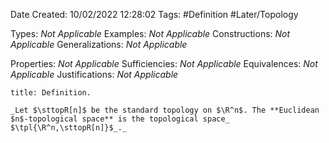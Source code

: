 <div class="topSpace"></div>

Date Created: 10/02/2022 12:28:02
Tags: #Definition #Later/Topology

Types: _Not Applicable_
Examples: _Not Applicable_
Constructions: _Not Applicable_
Generalizations: _Not Applicable_

Properties: _Not Applicable_
Sufficiencies: _Not Applicable_
Equivalences: _Not Applicable_
Justifications: _Not Applicable_

``` ad-Definition
title: Definition.

_Let $\sttopR[n]$ be the standard topology on $\R^n$. The **Euclidean $n$-topological space** is the topological space_ $\tpl{\R^n,\sttopR[n]}$_._

```
